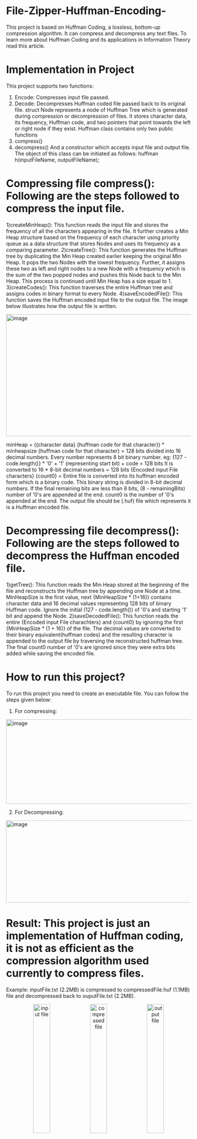 # File-Zipper-Huffman-Encoding-
This project is based on Huffman Coding, a lossless, bottom-up compression algorithm. It can compress and decompress any text files.
To learn more about Huffman Coding and its applications in Information Theory read this article.

# Implementation in Project
This project supports two functions:
1) Encode: Compresses input file passed.
2) Decode: Decompresses Huffman coded file passed back to its original file.
struct Node represents a node of Huffman Tree which is generated during compression or decompression of files. It stores character data, its frequency, Huffman code, and two pointers that point towards the left or right node if they exist.
Huffman class contains only two public functions
1) compress()
2) decompress()
And a constructor which accepts input file and output file. The object of this class can be initiated as follows: huffman h(inputFileName, outputFileName);

# Compressing file compress(): Following are the steps followed to compress the input file.
1)createMinHeap(): This function reads the input file and stores the frequency of all the characters appearing in the file. It further creates a Min Heap structure based on the frequency of each character using priority queue as a data structure that stores Nodes and uses its frequency as a comparing parameter.
2)createTree(): This function generates the Huffman tree by duplicating the Min Heap created earlier keeping the original Min Heap. It pops the two Nodes with the lowest frequency. Further, it assigns these two as left and right nodes to a new Node with a frequency which is the sum of the two popped nodes and pushes this Node back to the Min Heap. This process is continued until Min Heap has a size equal to 1.
3)createCodes(): This function traverses the entire Huffman tree and assigns codes in binary format to every Node.
4)saveEncodedFile(): This function saves the Huffman encoded input file to the output file. The image below illustrates how the output file is written. 

<img width="940" height="332" alt="image" src="https://github.com/user-attachments/assets/c5c64081-802f-4b97-bebd-937e9b754f51" />

minHeap = ({character data} {huffman code for that character}) * minheapsize
{huffman code for that character} = 128 bits divided into 16 decimal numbers. Every number represents 8 bit binary number.
eg: {127 - code.length()} * '0' + '1' (representing start bit) + code = 128 bits
It is converted to 16 * 8-bit decimal numbers = 128 bits
{Encoded input File characters} {count0} = Entire file is converted into its huffman encoded form which is a binary code. This binary string is divided in 8-bit decimal numbers. If the final remaining bits are less than 8 bits, (8 - remainingBits) number of '0's are appended at the end. count0 is the number of '0's appended at the end.
The output file should be (.huf) file which represents it is a Huffman encoded file.

# Decompressing file decompress(): Following are the steps followed to decompress the Huffman encoded file.
1)getTree(): This function reads the Min Heap stored at the beginning of the file and reconstructs the Huffman tree by appending one Node at a time. MinHeapSize is the first value, next {MinHeapSize * (1+16)} contains character data and 16 decimal values representing 128 bits of binary Huffman code. Ignore the initial (127 - code.length()) of '0's and starting '1' bit and append the Node.
2)saveDecodedFile(): This function reads the entire {Encoded input File charachters} and {count0} by ignoring the first {MinHeapSize * (1 + 16)} of the file. The decimal values are converted to their binary equivalent(huffman codes) and the resulting character is appended to the output file by traversing the reconstructed huffman tree. The final count0 number of '0's are ignored since they were extra bits added while saving the encoded file.

# How to run this project?
To run this project you need to create an executable file. You can follow the steps given below:
1) For compressing:
<img width="940" height="230" alt="image" src="https://github.com/user-attachments/assets/521977ef-e53e-4da1-b329-27acd36721c3" />

2) For Decompressing:
<img width="940" height="224" alt="image" src="https://github.com/user-attachments/assets/f643652f-79cf-43ef-918e-50c5aab33ae7" />

# Result: This project is just an implementation of Huffman coding, it is not as efficient as the compression algorithm used currently to compress files.
Example: inputFile.txt (2.2MB) is compressed to compressedFile.huf (1.1MB) file and decompressed back to ouputFile.txt (2.2MB). 

<p align="center">
  <img width="30%" alt="input file" src="https://github.com/user-attachments/assets/4914d813-336a-4819-a746-56f22127c531" />
  <img width="30%" alt="compressed file" src="https://github.com/user-attachments/assets/d9b06600-0abd-424f-a9eb-c801f316eb9d" />
  <img width="30%" alt="output file" src="https://github.com/user-attachments/assets/d695bfa1-a6d4-49c6-99fc-f89ebe5a25d9" />
</p>  


